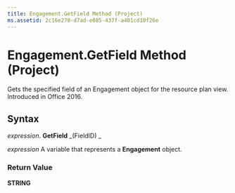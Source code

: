 ```yaml
---
title: Engagement.GetField Method (Project)
ms.assetid: 2c16e270-d7ad-e085-437f-a401cd10f26e
---
```



# Engagement.GetField Method (Project)

Gets the specified field of an Engagement object for the resource plan view. Introduced in Office 2016.


## Syntax

 _expression_. **GetField** _(FieldID) _

 _expression_ A variable that represents a **Engagement** object.


### Return Value

 **STRING**


